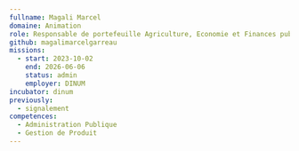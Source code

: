 ```yaml
---
fullname: Magali Marcel
domaine: Animation
role: Responsable de portefeuille Agriculture, Economie et Finances publiques.
github: magalimarcelgarreau
missions:
  - start: 2023-10-02
    end: 2026-06-06
    status: admin
    employer: DINUM
incubator: dinum
previously:
  - signalement
competences:
  - Administration Publique
  - Gestion de Produit
---
```

